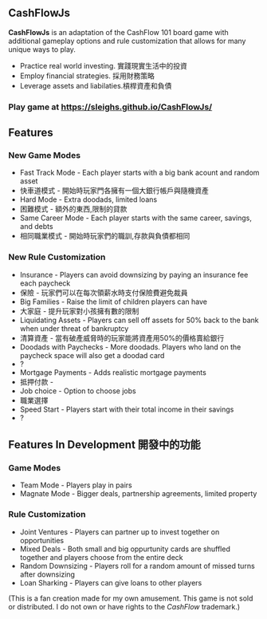 ## CashFlowJs

**CashFlowJs** is an adaptation of the CashFlow 101 board game with additional gameplay options and rule customization that allows for many unique ways to play.


* Practice real world investing.  實踐現實生活中的投資
* Employ financial strategies.    採用財務策略
* Leverage assets and liabilaties.槓桿資產和負債

### Play game at https://sleighs.github.io/CashFlowJs/

## Features

### New Game Modes
* Fast Track Mode - Each player starts with a big bank acount and random asset
* 快車道模式 - 開始時玩家門各擁有一個大銀行帳戶與隨機資產
* Hard Mode - Extra doodads, limited loans
* 困難模式 - 額外的東西,限制的貸款
* Same Career Mode - Each player starts with the same career, savings, and debts
* 相同職業模式 - 開始時玩家們的職訓,存款與負債都相同
### New Rule Customization
* Insurance - Players can avoid downsizing by paying an insurance fee each paycheck
* 保險 - 玩家們可以在每次領薪水時支付保險費避免裁員
* Big Families - Raise the limit of children players can have
* 大家庭 - 提升玩家對小孩擁有數的限制
* Liquidating Assets - Players can sell off assets for 50% back to the bank when under threat of bankruptcy
* 清算資產 - 當有破產威脅時的玩家能將資產用50%的價格賣給銀行
* Doodads with Paychecks - More doodads. Players who land on the paycheck space will also get a doodad card
* ?
* Mortgage Payments - Adds realistic mortgage payments
* 抵押付款 -
* Job choice - Option to choose jobs
* 職業選擇
* Speed Start - Players start with their total income in their savings
* ?
## Features In Development 開發中的功能

### Game Modes
* Team Mode - Players play in pairs
* Magnate Mode - Bigger deals, partnership agreements, limited property

### Rule Customization
* Joint Ventures - Players can partner up to invest together on opportunities
* Mixed Deals - Both small and big oppurtunity cards are shuffled together and players choose from the entire deck
* Random Downsizing - Players roll for a random amount of missed turns after downsizing
* Loan Sharking - Players can give loans to other players

(This is a fan creation made for my own amusement. This game is not sold or distributed. I do not own or have rights to the *CashFlow* trademark.)






